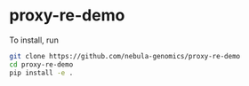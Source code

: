 # proxy-re-demo

To install, run
```bash
git clone https://github.com/nebula-genomics/proxy-re-demo
cd proxy-re-demo
pip install -e .
```
